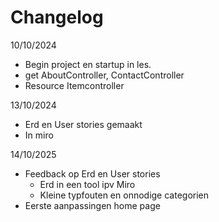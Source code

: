 # Changelog

10/10/2024
* Begin project en startup in les.
* get AboutController, ContactController
* Resource Itemcontroller

13/10/2024
* Erd en User stories gemaakt
* In miro

14/10/2025
* Feedback op Erd en User stories
    * Erd in een tool ipv Miro
    * Kleine typfouten en onnodige categorien
* Eerste aanpassingen home page
